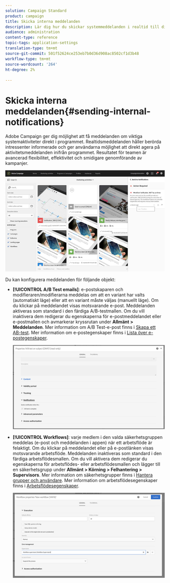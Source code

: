 ```yaml
---
solution: Campaign Standard
product: campaign
title: Skicka interna meddelanden
description: Lär dig hur du skickar systemmeddelanden i realtid till dina Adobe Campaign-användare.
audience: administration
content-type: reference
topic-tags: application-settings
translation-type: tm+mt
source-git-commit: 501f52624ce253eb7b0d36d908ac8502cf1d3b48
workflow-type: tm+mt
source-wordcount: '264'
ht-degree: 2%

---
```



# Skicka interna meddelanden{#sending-internal-notifications}

Adobe Campaign ger dig möjlighet att få meddelanden om viktiga systemaktiviteter direkt i programmet. Realtidsmeddelanden håller berörda intressenter informerade och ger användarna möjlighet att direkt agera på aktivitetsmeddelanden inifrån programmet. Resultatet för teamen är avancerad flexibilitet, effektivitet och smidigare genomförande av kampanjer.

![](assets/pulse_3.png)

Du kan konfigurera meddelanden för följande objekt:

* **[!UICONTROL A/B Test emails]**: e-postskaparen och modifieraren/modifierarna meddelas om att en variant har valts (automatiskt läge) eller att en variant måste väljas (manuellt läge). Om du klickar på meddelandet visas motsvarande e-post. Meddelanden aktiveras som standard i den färdiga A/B-testmallen. Om du vill inaktivera dem redigerar du egenskaperna för e-postmeddelandet eller e-postmallen och avmarkerar kryssrutan under **Allmänt > Meddelanden**. Mer information om A/B Test-e-post finns i [Skapa ett AB-test](../../channels/using/designing-an-a-b-test-email.md). Mer information om e-postegenskaper finns i [Lista över e-postegenskaper](../../administration/using/configuring-email-channel.md#list-of-email-properties).

   ![](assets/pulse_2.png)

* **[!UICONTROL Workflows]**: varje medlem i den valda säkerhetsgruppen meddelas (e-post och meddelanden i appen) när ett arbetsflöde är felaktigt. Om du klickar på meddelandet eller på e-postlänken visas motsvarande arbetsflöde. Meddelanden inaktiveras som standard i den färdiga arbetsflödesmallen. Om du vill aktivera dem redigerar du egenskaperna för arbetsflödes- eller arbetsflödesmallen och lägger till en säkerhetsgrupp under **Allmänt > Körning > Felhantering > Supervisors**. Mer information om säkerhetsgrupper finns i [Hantera grupper och användare](../../administration/using/managing-groups-and-users.md). Mer information om arbetsflödesegenskaper finns i [Arbetsflödesegenskaper](../../automating/using/managing-execution-options.md).

   ![](assets/pulse_1.png)
